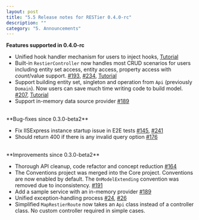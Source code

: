 ```yaml
---
layout: post
title: "5.5 Release notes for RESTier 0.4.0-rc"
description: ""
category: "5. Announcements"
---
```


**Features supported in 0.4.0-rc**

 - Unified hook handler mechanism for users to inject hooks, [Tutorial](http://odata.github.io/RESTier/#04-04-Hook-Handler)
 - Built-in `RestierController` now handles most CRUD scenarios for users including entity set access, entity access, property access with $count/$value support.  [#193](https://github.com/OData/RESTier/issues/193), [#234](https://github.com/OData/RESTier/issues/234), [Tutorial](http://odata.github.io/RESTier/#04-27-Controllers)
 - Support building entity set, singleton and operation from `Api` (previously `Domain`). Now users can save much time writing code to build model. [#207](https://github.com/OData/RESTier/issues/207), [Tutorial](http://odata.github.io/RESTier/#16-01-Model-building)
 - Support in-memory data source provider [#189](https://github.com/OData/RESTier/issues/189)

<br/>
**Bug-fixes since 0.3.0-beta2**

 - Fix IISExpress instance startup issue in E2E tests [#145](https://github.com/OData/RESTier/issues/145), [#241](https://github.com/OData/RESTier/issues/241)
 - Should return 400 if there is any invalid query option [#176](https://github.com/OData/RESTier/issues/176)

<br/>
**Improvements since 0.3.0-beta2**

 - Thorough API cleanup, code refactor and concept reduction [#164](https://github.com/OData/RESTier/issues/164)
 - The Conventions project was merged into the Core project. Conventions are now enabled by default. The `OnModelExtending` convention was removed due to inconsistency. [#191](https://github.com/OData/RESTier/issues/191)
 - Add a sample service with an in-memory provider [#189](https://github.com/OData/RESTier/issues/189)
 - Unified exception-handling process [#24](https://github.com/OData/RESTier/issues/24), [#26](https://github.com/OData/RESTier/issues/26)
 - Simplified `MapRestierRoute` now takes an `Api` class instead of a controller class. No custom controller required in simple cases.